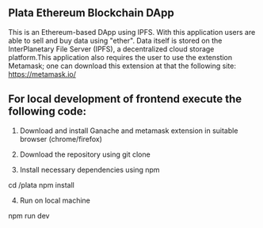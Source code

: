 ## Plata Ethereum Blockchain DApp

This is an Ethereum-based DApp using IPFS. With this application users are able to sell and buy data using "ether". Data itself is stored on the InterPlanetary File Server (IPFS), a decentralized cloud storage platform.This application also requires the user to use the extenstion Metamask; one can download this extension at that the following site: https://metamask.io/

## For local development of frontend execute the following code:

1. Download and install Ganache and metamask extension in suitable browser (chrome/firefox)

2. Download the repository using git clone

3. Install necessary dependencies using npm

cd /plata
npm install

4. Run on local machine

npm run dev

